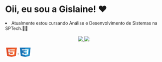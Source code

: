 # Oii, eu sou a Gislaine! :heart:
<li>Atualmente estou cursando Análise e Desenvolvimento de Sistemas na SPTech.👩‍💻</li><br>

<div align="center">
    <a href="https://github.com/Gislaine00">
    <img height="180em" src=https://github-readme-stats.vercel.app/api?username=Gislaine00&show_icons=true&theme=radical&include_all_commits=true&count_private=true"/>
    <img height="180em" src="https://github-readme-stats.vercel.app/api/top-langs/?username=Gislaine00&layout=compact&langs_count=7&theme=radical"/>                      
</div>

<div style="display: inline_block"><br>
  <img align="center" alt="Gis-HTML" height="30" width="40" src="https://raw.githubusercontent.com/devicons/devicon/master/icons/html5/html5-original.svg">
  <img align="center" alt="Gis-CSS" height="30" width="40" src="https://raw.githubusercontent.com/devicons/devicon/master/icons/css3/css3-original.svg">
</div>
 

